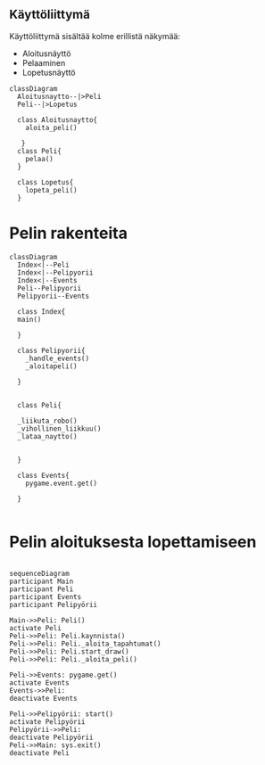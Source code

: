 ## Käyttöliittymä

Käyttöliittymä sisältää kolme erillistä näkymää:

- Aloitusnäyttö
- Pelaaminen
- Lopetusnäyttö

```mermaid
classDiagram
  Aloitusnaytto--|>Peli
  Peli--|>Lopetus
 
  class Aloitusnaytto{
    aloita_peli()
   
   }
  class Peli{
    pelaa()
  }
 
  class Lopetus{
    lopeta_peli()
  }
```

# Pelin rakenteita


```mermaid
classDiagram
  Index<|--Peli
  Index<|--Pelipyorii
  Index<|--Events
  Peli--Pelipyorii
  Pelipyorii--Events
  
  class Index{
  main()

  }

  class Pelipyorii{
    _handle_events()
    _aloitapeli()

  }
  
  
  class Peli{
  
  _liikuta_robo()
  _vihollinen_liikkuu()
  _lataa_naytto()


  }

  class Events{
    pygame.event.get()

  }
 

```



# Pelin aloituksesta lopettamiseen
```mermaid

sequenceDiagram
participant Main
participant Peli
participant Events
participant Pelipyörii

Main->>Peli: Peli()
activate Peli
Peli->>Peli: Peli.kaynnista()
Peli->>Peli: Peli._aloita_tapahtumat()
Peli->>Peli: Peli.start_draw()
Peli->>Peli: Peli._aloita_peli()

Peli->>Events: pygame.get()
activate Events
Events->>Peli: 
deactivate Events

Peli->>Pelipyörii: start()
activate Pelipyörii
Pelipyörii->>Peli: 
deactivate Pelipyörii
Peli->>Main: sys.exit()
deactivate Peli
```
